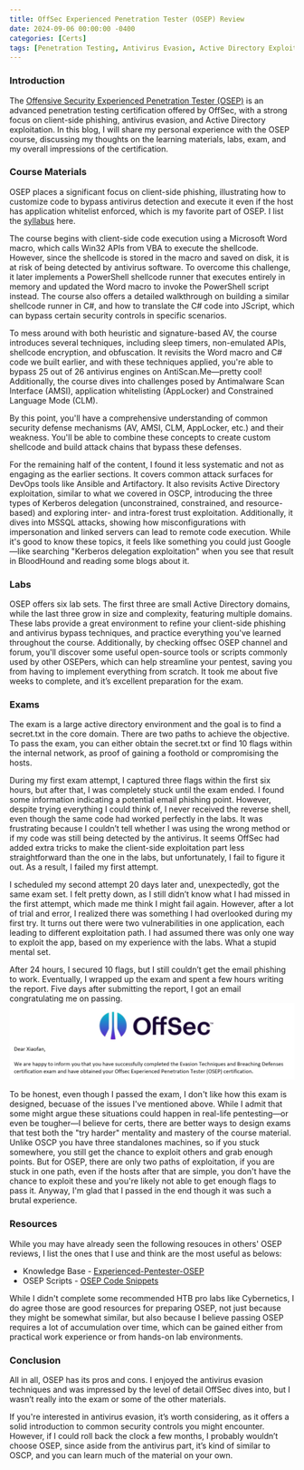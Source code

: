 ```yaml
---
title: OffSec Experienced Penetration Tester (OSEP) Review
date: 2024-09-06 00:00:00 -0400
categories: [Certs]
tags: [Penetration Testing, Antivirus Evasion, Active Directory Exploitation]
---
```



### Introduction
The [Offensive Security Experienced Penetration Tester (OSEP)](https://www.offsec.com/courses/pen-300/) is an advanced penetration testing certification offered by OffSec, with a strong focus on client-side phishing, antivirus evasion, and Active Directory exploitation. In this blog, I will share my personal experience with the OSEP course, discussing my thoughts on the learning materials, labs, exam, and my overall impressions of the certification.

### Course Materials
OSEP places a significant focus on client-side phishing, illustrating how to customize code to bypass antivirus detection and execute it even if the host has application whitelist enforced, which is my favorite part of OSEP. I list the [syllabus](chrome-extension://efaidnbmnnnibpcajpcglclefindmkaj/https://manage.offsec.com/app/uploads/2023/01/PEN300-Syllabus-Google-Docs.pdf) here. 

The course begins with client-side code execution using a Microsoft Word macro, which calls Win32 APIs from VBA to execute the shellcode. However, since the shellcode is stored in the macro and saved on disk, it is at risk of being detected by antivirus software. To overcome this challenge, it later implements a PowerShell shellcode runner that executes entirely in memory and updated the Word macro to invoke the PowerShell script instead. The course also offers a detailed walkthrough on building a similar shellcode runner in C#, and how to translate the C# code into JScript, which can bypass certain security controls in specific scenarios.

To mess around with both heuristic and signature-based AV, the course introduces several techniques, including sleep timers, non-emulated APIs, shellcode encryption, and obfuscation. It revisits the Word macro and C# code we built earlier, and with these techniques applied, you're able to bypass 25 out of 26 antivirus engines on AntiScan.Me—pretty cool! Additionally, the course dives into challenges posed by Antimalware Scan Interface (AMSI), application whitelisting (AppLocker) and Constrained Language Mode (CLM).

By this point, you'll have a comprehensive understanding of common security defense mechanisms (AV, AMSI, CLM, AppLocker, etc.) and their weakness. You'll be able to combine these concepts to create custom shellcode and build attack chains that bypass these defenses.

For the remaining half of the content, I found it less systematic and not as engaging as the earlier sections. It covers common attack surfaces for DevOps tools like Ansible and Artifactory. It also revisits Active Directory exploitation, similar to what we covered in OSCP, introducing the three types of Kerberos delegation (unconstrained, constrained, and resource-based) and exploring inter- and intra-forest trust exploitation. Additionally, it dives into MSSQL attacks, showing how misconfigurations with impersonation and linked servers can lead to remote code execution. While it's good to know these topics, it feels like something you could just Google—like searching "Kerberos delegation exploitation" when you see that result in BloodHound and reading some blogs about it.


### Labs
OSEP offers six lab sets. The first three are small Active Directory domains, while the last three grow in size and complexity, featuring multiple domains. These labs provide a great environment to refine your client-side phishing and antivirus bypass techniques, and practice everything you've learned throughout the course. Additionally, by checking offsec OSEP channel and forum, you'll discover some useful open-source tools or scripts commonly used by other OSEPers, which can help streamline your pentest, saving you from having to implement everything from scratch. It took me about five weeks to complete, and it’s excellent preparation for the exam.


### Exams
The exam is a large active directory environment and the goal is to find a secret.txt in the core domain. There are two paths to achieve the objective. To pass the exam, you can either obtain the secret.txt or find 10 flags within the internal network, as proof of gaining a foothold or compromising the hosts.

During my first exam attempt, I captured three flags within the first six hours, but after that, I was completely stuck until the exam ended. I found some information indicating a potential email phishing point. However, despite trying everything I could think of, I never received the reverse shell, even though the same code had worked perfectly in the labs. It was frustrating because I couldn’t tell whether I was using the wrong method or if my code was still being detected by the antivirus. It seems OffSec had added extra tricks to make the client-side exploitation part less straightforward than the one in the labs, but unfortunately, I fail to figure it out. As a result, I failed my first attempt.

I scheduled my second attempt 20 days later and, unexpectedly, got the same exam set. I felt pretty down, as I still didn’t know what I had missed in the first attempt, which made me think I might fail again. However, after a lot of trial and error, I realized there was something I had overlooked during my first try. It turns out there were two vulnerabilities in one application, each leading to different exploitation path. I had assumed there was only one way to exploit the app, based on my experience with the labs. What a stupid mental set.

After 24 hours, I secured 10 flags, but I still couldn’t get the email phishing to work. Eventually, I wrapped up the exam and spent a few hours writing the report. Five days after submitting the report, I got an email congratulating me on passing.
![Certs](/assets/img/posts/3-OSEP-Review/1-Cert.png)

To be honest, even though I passed the exam, I don't like how this exam is designed, becuase of the issues I've mentioned above. While I admit that some might argue these situations could happen in real-life pentesting—or even be tougher—I believe for certs, there are better ways to design exams that test both the "try harder" mentality and mastery of the course material. Unlike OSCP you have three standalones machines, so if you stuck somewhere, you still get the chance to exploit others and grab enough points. But for OSEP, there are only two paths of exploitation, if you are stuck in one path, even if the hosts after that are simple, you don't have the chance to exploit these and you're likely not able to get enough flags to pass it. Anyway, I'm glad that I passed in the end though it was such a brutal experience.


### Resources
While you may have already seen the following resouces in others' OSEP reviews, I list the ones that I use and think are the most useful as belows:
- Knowledge Base - [Experienced-Pentester-OSEP](https://github.com/nullg0re/Experienced-Pentester-OSEP)
- OSEP Scripts - [OSEP Code Snippets](https://github.com/chvancooten/OSEP-Code-Snippets)

While I didn't complete some recommended HTB pro labs like Cybernetics, I do agree those are good resources for preparing OSEP, not just because they might be somewhat similar, but also because I believe passing OSEP requires a lot of accumulation over time, which can be gained either from practical work experience or from hands-on lab environments.

### Conclusion
All in all, OSEP has its pros and cons. I enjoyed the antivirus evasion techniques and was impressed by the level of detail OffSec dives into, but I wasn’t really into the exam or some of the other materials.

If you're interested in antivirus evasion, it’s worth considering, as it offers a solid introduction to common security controls you might encounter. However, if I could roll back the clock a few months, I probably wouldn’t choose OSEP, since aside from the antivirus part, it’s kind of similar to OSCP, and you can learn much of the material on your own.

